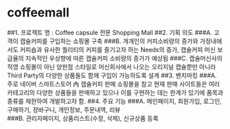 # coffeemall

##1.	프로젝트 명 : Coffee capsule 전문 Shopping Mall 
##2.	기획 의도 
  ###A.	고객이 캡슐커피를 구입하는 쇼핑몰 구축
  ###B.	개개인의 커피소비량의 증가와 가정내에서도 커피숍과 유사한 퀄리티의 커피를 즐기고자 하는 Needs의 증가, 캡슐커피 머신 보급율의 
      지속적인 우상향에 따른 캡슐커피 소비량의 증가가 예상됨
  ###C.	캡슐머신사의 직영 쇼핑몰이 아닌 양판점 스타일로  머신회사에서 나오는 오리지널 캡슐뿐만 아니라 Third Party의 
      다양한 상품들도 함께 구입이 가능하도록 설계
##3.	벤치마킹 
  ###A.	주로 네이버 스마트스토어 內 캡슐커피 판매 쇼핑몰을 참고
      현재 판매 사이트들은 여러 카테고리의 다양한 상품들을 판매하고 있으나 이를 구현하는 데는 한계가 있기에 
      품목과 종류를 제한하여 개발하고자 함.
##4.	주요 기능 
  ###A. 메인페이지, 회원가입, 로그인, 구매하기, 장바구니, 개인정보, 주문내역, 리뷰  
  ###B. 관리자페이지, 상품리스트(수정, 삭제), 신규상품 등록
 
